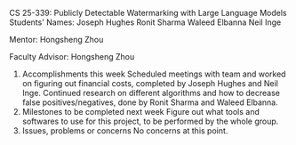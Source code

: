 CS 25-339: Publicly Detectable Watermarking with Large Language Models
Students' Names: Joseph Hughes Ronit Sharma Waleed Elbanna Neil Inge

Mentor: Hongsheng Zhou

Faculty Advisor: Hongsheng Zhou

1) Accomplishments this week
Scheduled meetings with team and worked on figuring out financial costs, completed by Joseph Hughes and Neil Inge.
Continued research on different algorithms and how to decrease false positives/negatives, done by Ronit Sharma and Waleed Elbanna.
2) Milestones to be completed next week
Figure out what tools and softwares to use for this project, to be performed by the whole group.
3) Issues, problems or concerns
No concerns at this point.

